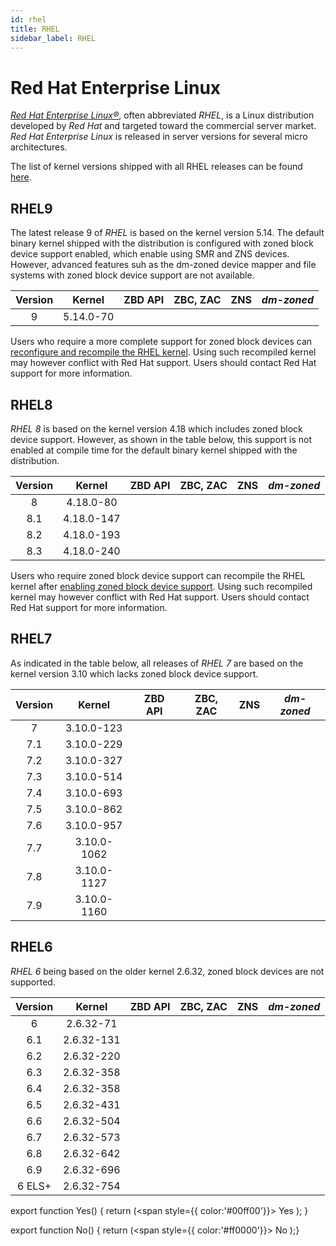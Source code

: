 ```yaml
---
id: rhel
title: RHEL
sidebar_label: RHEL
---
```


# Red Hat Enterprise Linux

*<a href="https://www.redhat.com/" target="_blank"> Red Hat Enterprise Linux&reg;</a>*, often abbreviated *RHEL*, is a Linux distribution developed by *Red Hat* and targeted toward the commercial server market. *Red Hat Enterprise Linux* is released in server versions for several micro architectures. 

The list of kernel versions shipped with all RHEL releases can be found <a href="https://access.redhat.com/articles/3078" target="_blank">here</a>.


## RHEL9 
 The latest release 9 of *RHEL* is based on the kernel version 5.14. The default binary kernel shipped with the distribution is configured with zoned block device support enabled, which enable using SMR and ZNS devices. However, advanced features suh as the dm-zoned device mapper and file systems with zoned block device support are not available. 


<center>

|Version|Kernel|ZBD API|ZBC, ZAC|ZNS|*dm-zoned*|
|:-----:|:----:|:-----:|:------:|:----:|:--------:| 
|9|5.14.0-70|<Yes/>|<Yes/>|<Yes/>|<No/>|

</center>

 Users who require a more complete support for zoned block devices can <a href="https://zonedstorage.io/docs/linux/config" target="_blank"> reconfigure and recompile the RHEL kernel</a>. Using such recompiled kernel may however conflict with Red Hat support. Users should contact Red Hat support for more information. 


## RHEL8 

 *RHEL 8* is based on the kernel version 4.18 which includes zoned block device support. However, as shown in the table below, this support is not enabled at compile time for the default binary kernel shipped with the distribution. 

<center>

|Version|Kernel|ZBD API|ZBC, ZAC|ZNS|*dm-zoned*|
|:-----:|:----:|:-----:|:------:|:----:|:--------:| 
|8|4.18.0-80|<No/>|<No/>|<No/> |<No/>|
|8.1|4.18.0-147|<No/>|<No/>|<No/> |<No/>|
|8.2|4.18.0-193|<No/>|<No/>|<No/> |<No/>|
|8.3|4.18.0-240|<No/>|<No/>|<No/> |<No/>|
</center>

 Users who require zoned block device support can recompile the RHEL kernel after <a href="https://zonedstorage.io/docs/linux/config" target="_blank"> enabling zoned block device support</a>. Using such recompiled kernel may however conflict with Red Hat support. Users should contact Red Hat support for more information. 

## RHEL7 

 As indicated in the table below, all releases of *RHEL 7* are based on the kernel version 3.10 which lacks zoned block device support. 

<center>

|Version|Kernel|ZBD API|ZBC, ZAC|ZNS|*dm-zoned*|
|:-----:|:----:|:-----:|:------:|:----:|:--------:| 
|7|3.10.0-123|<No/>|<No/>|<No/> |<No/>|
|7.1|3.10.0-229|<No/>|<No/>|<No/> |<No/>|
|7.2|3.10.0-327|<No/>|<No/>|<No/> |<No/>|
|7.3|3.10.0-514|<No/>|<No/>|<No/> |<No/>|
|7.4|3.10.0-693|<No/>|<No/>|<No/> |<No/>|
|7.5|3.10.0-862|<No/>|<No/>|<No/> |<No/>|
|7.6|3.10.0-957|<No/>|<No/>|<No/> |<No/>|
|7.7|3.10.0-1062|<No/>|<No/>|<No/> |<No/>|
|7.8|3.10.0-1127|<No/>|<No/>|<No/> |<No/>|
|7.9|3.10.0-1160|<No/>|<No/>|<No/> |<No/>|

</center>

## RHEL6 
 *RHEL 6* being based on the older kernel 2.6.32, zoned block devices are not supported. 

<center>

|Version|Kernel|ZBD API|ZBC, ZAC|ZNS|*dm-zoned*|
|:-----:|:----:|:-----:|:------:|:----:|:--------:| 
|6|2.6.32-71|<No/>|<No/>|<No/> |<No/>|
|6.1|2.6.32-131|<No/>|<No/>|<No/> |<No/>|
|6.2|2.6.32-220|<No/>|<No/>|<No/> |<No/>|
|6.3|2.6.32-358|<No/>|<No/>|<No/> |<No/>|
|6.4|2.6.32-358|<No/>|<No/>|<No/> |<No/>|
|6.5|2.6.32-431|<No/>|<No/>|<No/> |<No/>|
|6.6|2.6.32-504|<No/>|<No/>|<No/> |<No/>|
|6.7|2.6.32-573|<No/>|<No/>|<No/> |<No/>|
|6.8|2.6.32-642|<No/>|<No/>|<No/> |<No/>|
|6.9|2.6.32-696|<No/>|<No/>|<No/> |<No/>|
|6 ELS+|2.6.32-754|<No/>|<No/>|<No/> |<No/>|

</center>

export function Yes() { return (<span style={{ color:'#00ff00'}}> Yes </span> ); }

export function No() { return (<span style={{ color:'#ff0000'}}> No </span>);}
